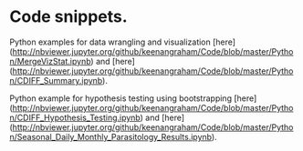 
# Code snippets. #

Python examples for data wrangling and visualization [here] (http://nbviewer.jupyter.org/github/keenangraham/Code/blob/master/Python/MergeVizStat.ipynb) and [here] (http://nbviewer.jupyter.org/github/keenangraham/Code/blob/master/Python/CDIFF_Summary.ipynb).

Python example for hypothesis testing using bootstrapping [here] (http://nbviewer.jupyter.org/github/keenangraham/Code/blob/master/Python/CDIFF_Hypothesis_Testing.ipynb) and [here] (http://nbviewer.jupyter.org/github/keenangraham/Code/blob/master/Python/Seasonal_Daily_Monthly_Parasitology_Results.ipynb).
